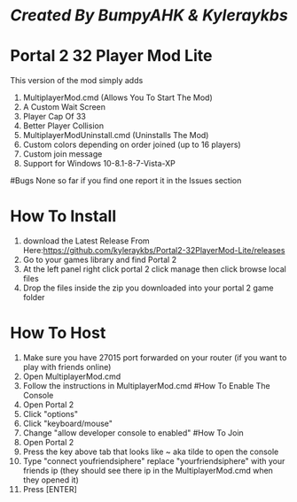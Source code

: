 # ***Created By BumpyAHK & Kyleraykbs***

# Portal 2 32 Player Mod Lite

This version of the mod simply adds
1. MultiplayerMod.cmd (Allows You To Start The Mod)
2. A Custom Wait Screen
3. Player Cap Of 33
4. Better Player Collision
5. MultiplayerModUninstall.cmd (Uninstalls The Mod)
6. Custom colors depending on order joined (up to 16 players)
7. Custom join message
8. Support for Windows 10-8.1-8-7-Vista-XP

#Bugs
None so far if you find one report it in the Issues section

# How To Install
1. download the Latest Release From Here:https://github.com/kyleraykbs/Portal2-32PlayerMod-Lite/releases
2. Go to your games library and find Portal 2
3. At the left panel right click portal 2 click manage then click browse local files
4. Drop the files inside the zip you downloaded into your portal 2 game folder
# How To Host
1. Make sure you have 27015 port forwarded on your router (if you want to play with friends online)
2. Open MultiplayerMod.cmd
3. Follow the instructions in MultiplayerMod.cmd
#How To Enable The Console
1. Open Portal 2
2. Click "options"
3. Click "keyboard/mouse"
4. Change "allow developer console to enabled"
#How To Join
1. Open Portal 2 
2. Press the key above tab that looks like ~ aka tilde to open the console
3. Type "connect youfriendsiphere" replace "yourfriendsiphere" with your friends ip (they should see there ip in the MultiplayerMod.cmd when they opened it)
4. Press [ENTER]
